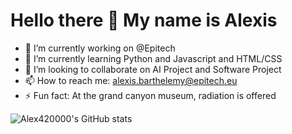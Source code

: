 # Hello there 👋 My name is Alexis

- 🔭 I’m currently working on @Epitech
- 🌱 I’m currently learning Python and Javascript and HTML/CSS
- 👯 I’m looking to collaborate on AI Project and Software Project
- 📫 How to reach me: alexis.barthelemy@epitech.eu
- ⚡ Fun fact: At the grand canyon museum, radiation is offered

![Alex420000's GitHub stats](https://github-readme-stats.vercel.app/api?username=Alex420000&hide=contribs,prs)

<!--
**Alex420000/Alex420000** is a ✨ _special_ ✨ repository because its `README.md` (this file) appears on your GitHub profile.
-->
